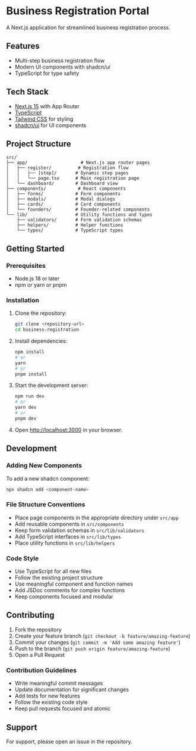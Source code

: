 # Business Registration Portal

A Next.js application for streamlined business registration process.

## Features

- Multi-step business registration flow
- Modern UI components with shadcn/ui
- TypeScript for type safety


## Tech Stack

- [Next.js 15](https://nextjs.org/) with App Router
- [TypeScript](https://www.typescriptlang.org/)
- [Tailwind CSS](https://tailwindcss.com/) for styling
- [shadcn/ui](https://ui.shadcn.com/) for UI components


## Project Structure

```
src/
├── app/                    # Next.js app router pages
│   ├── register/          # Registration flow
│   │   ├── [step]/       # Dynamic step pages
│   │   └── page.tsx      # Main registration page
│   └── dashboard/        # Dashboard view
├── components/            # React components
│   ├── forms/            # Form components
│   ├── modals/           # Modal dialogs
│   ├── cards/            # Card components
│   └── founders/         # Founder-related components
└── lib/                  # Utility functions and types
    ├── validators/       # Form validation schemas
    ├── helpers/          # Helper functions
    └── types/            # TypeScript types
```

## Getting Started

### Prerequisites

- Node.js 18 or later
- npm or yarn or pnpm

### Installation

1. Clone the repository:
   ```bash
   git clone <repository-url>
   cd business-registration
   ```

2. Install dependencies:
   ```bash
   npm install
   # or
   yarn
   # or
   pnpm install
   ```

3. Start the development server:
   ```bash
   npm run dev
   # or
   yarn dev
   # or
   pnpm dev
   ```

4. Open [http://localhost:3000](http://localhost:3000) in your browser.

## Development

### Adding New Components

To add a new shadcn component:

```bash
npx shadcn add <component-name>
```

### File Structure Conventions

- Place page components in the appropriate directory under `src/app`
- Add reusable components in `src/components`
- Keep form validation schemas in `src/lib/validators`
- Add TypeScript interfaces in `src/lib/types`
- Place utility functions in `src/lib/helpers`

### Code Style

- Use TypeScript for all new files
- Follow the existing project structure
- Use meaningful component and function names
- Add JSDoc comments for complex functions
- Keep components focused and modular

## Contributing

1. Fork the repository
2. Create your feature branch (`git checkout -b feature/amazing-feature`)
3. Commit your changes (`git commit -m 'Add some amazing feature'`)
4. Push to the branch (`git push origin feature/amazing-feature`)
5. Open a Pull Request

### Contribution Guidelines

- Write meaningful commit messages
- Update documentation for significant changes
- Add tests for new features
- Follow the existing code style
- Keep pull requests focused and atomic


## Support

For support, please open an issue in the repository.

